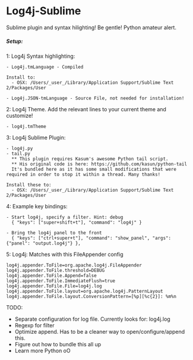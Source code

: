 Log4j-Sublime
=============
Sublime plugin and syntax hilighting! Be gentle! Python amateur alert.

##### Setup:

  1: Log4j Syntax highlighting:

    - Log4j.tmLanguage - Compiled

    Install to: 
      - OSX: /Users/_user_/Library/Application Support/Sublime Text 2/Packages/User

    - Log4j.JSON-tmLanguage - Source File, not needed for installation! 

  2: Log4j Theme. Add the relevant lines to your current theme and customize!

    - log4j.tmTheme

  3: Log4j Sublime Plugin:

    - log4j.py
    - tail.py
      ** This plugin requires Kasum's awesome Python tail script.
      ** His original code is here: https://github.com/kasun/python-tail
      It's bundled here as it has some small modifications that were required in order to stop it within a thread. Many thanks!

    Install these to: 
      - OSX: /Users/_user_/Library/Application Support/Sublime Text 2/Packages/User

  4: Example key bindings:

    - Start log4j, specify a filter. Hint: debug
      { "keys": ["super+shift+t"], "command": "log4j" }

    - Bring the log4j panel to the front
      { "keys": ["ctrl+super+t"], "command": "show_panel", "args": {"panel": "output.log4j"} },

  5: Log4j: Matches with this FileAppender config

    log4j.appender.ToFile=org.apache.log4j.FileAppender
    log4j.appender.ToFile.threshold=DEBUG
    log4j.appender.ToFile.Append=false
    log4j.appender.ToFile.ImmediateFlush=true
    log4j.appender.ToFile.File=log4j.log
    log4j.appender.ToFile.layout=org.apache.log4j.PatternLayout
    log4j.appender.ToFile.layout.ConversionPattern=[%p][%c{2}]: %m%n



TODO:
  - Separate configuration for log file. Currently looks for: log4j.log
  - Regexp for filter
  - Optimize append. Has to be a cleaner way to open/configure/append this.
  - Figure out how to bundle this all up
  - Learn more Python oO

  
